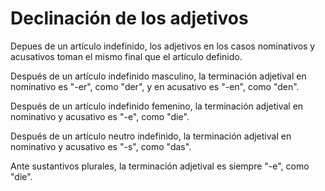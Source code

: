 # Declinación de los adjetivos

Depues de un artículo indefinido, los adjetivos en los casos nominativos y acusativos toman el mismo
final que el artículo definido.

Después de un artículo indefinido masculino, la terminación adjetival en nominativo es "-er", como "der", y en acusativo es "-en", como "den".

Después de un artículo indefinido femenino, la terminación adjetival en nominativo y acusativo es "-e", como "die".

Después de un artículo neutro indefinido, la terminación adjetival en nominativo y acusativo es "-s", como "das".

Ante sustantivos plurales, la terminación adjetival es siempre "-e", como "die".
